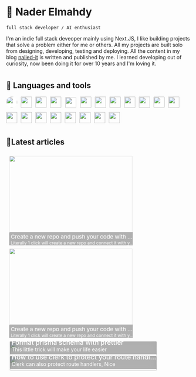 # 🥷 Nader Elmahdy

`full stack developer / AI enthusiast`

I'm an indie full stack deveoper mainly using Next.JS, I like building projects that solve a problem either for me or others. All my projects are built solo from designing, developing, testing and deploying. All the content in my blog [nailed-it](https://nailed-it.tech) is written and published by me. I learned developing out of curiosity, now been doing it for over 10 years and I'm loving it.

#

## 🧰 Languages and tools

<div style="display:flex; flex-wrap:wrap; gap:10px">

<img width="30px" style="background-color:white; border-radius:20px" src="https://cdn.jsdelivr.net/gh/devicons/devicon/icons/nextjs/nextjs-line.svg" />

<img width="30px" src="https://cdn.jsdelivr.net/gh/devicons/devicon/icons/react/react-original.svg" />

<img width="30px" src="https://cdn.jsdelivr.net/gh/devicons/devicon/icons/tailwindcss/tailwindcss-plain.svg" />

<img width="30px" src="https://cdn.jsdelivr.net/gh/devicons/devicon/icons/nodejs/nodejs-original.svg" />

<img width="30px" style="background-color:white; padding:1px; border-radius:3px" src="https://cdn.jsdelivr.net/gh/devicons/devicon/icons/express/express-original.svg" />

<img  width="30px" src="https://cdn.jsdelivr.net/gh/devicons/devicon/icons/typescript/typescript-original.svg" />

<img width="30px"  src="https://cdn.jsdelivr.net/gh/devicons/devicon/icons/mongodb/mongodb-original.svg" />

<img width="30px" src="https://cdn.jsdelivr.net/gh/devicons/devicon/icons/bootstrap/bootstrap-original.svg" />

<img width="30px" src="https://cdn.jsdelivr.net/gh/devicons/devicon/icons/python/python-original.svg" />

<img width="30px" src="https://cdn.jsdelivr.net/gh/devicons/devicon/icons/git/git-original.svg" />

<img  width="30px" style="background-color:white; border-radius:2px" src="https://cdn.jsdelivr.net/gh/devicons/devicon/icons/github/github-original.svg" />

<img width="30px" src="https://cdn.jsdelivr.net/gh/devicons/devicon/icons/figma/figma-original.svg" />

<img width="30px" src="https://cdn.jsdelivr.net/gh/devicons/devicon/icons/canva/canva-original.svg" />

<img width="30px" src="https://cdn.jsdelivr.net/gh/devicons/devicon/icons/html5/html5-original.svg" />

<img width="30px" src="https://cdn.jsdelivr.net/gh/devicons/devicon/icons/css3/css3-original.svg" />

<img width="30px" src="https://cdn.jsdelivr.net/gh/devicons/devicon/icons/firebase/firebase-plain.svg" />

<img width="30px" src="https://cdn.jsdelivr.net/gh/devicons/devicon/icons/matlab/matlab-original.svg" />
          
<img width="30px" src="https://cdn.jsdelivr.net/gh/devicons/devicon/icons/photoshop/photoshop-plain.svg" />
          
<img width="30px" src="https://cdn.jsdelivr.net/gh/devicons/devicon/icons/wordpress/wordpress-original.svg" />

<img width="30px" src="https://cdn.jsdelivr.net/gh/devicons/devicon/icons/arduino/arduino-original-wordmark.svg" />
</div>

#

## 📝Latest articles

<div  style="display: flex; flex-wrap: wrap;justify-content:">

<!-- Begin posts section -->
<svg fill="none" viewBox="0 0 600 300" xmlns="http://www.w3.org/2000/svg">
  <foreignObject width="100%" height="100%">
<a href="https://www.nailed-it.tech/articles/create-a-new-repo-and-push-your-code-with-1-click" target="_blank">
    <div style="position:relative;width:400px; overflow:hidden; margin:10px;">
      <img style="width:100%;border-radius:3px" src="https://cdn.sanity.io/images/qt6wz604/production/0585eaf18a9d120af19520256fb9302119f95653-1069x611.webp">
      <div style="border-radius:3px;position: absolute; bottom:5px; padding:5px; backdrop-filter: blur(10px); width:100%; background-color:rgba(0, 0, 0, 0.3); color:white">
        <span style="display:block;font-size:18px;font-weight:500;white-space: nowrap; overflow: hidden; text-overflow: ellipsis;">Create a new repo and push your code with 1 click</span>
        <span style="display:block;font-size:14;white-space: nowrap; overflow: hidden; text-overflow: ellipsis">Literally 1 click will create a new repo and connect it with your project</span>
      </div>
    </div>
  </a>
  </foreignObject>
</svg>
<svg fill="none" viewBox="0 0 600 300" xmlns="http://www.w3.org/2000/svg">
  <foreignObject width="100%" height="100%">
<a href="https://www.nailed-it.tech/articles/create-a-new-repo-and-push-your-code-with-1-click" target="_blank">
    <div style="position:relative;width:400px; overflow:hidden; margin:10px;">
      <img style="width:100%;border-radius:3px" src="https://cdn.sanity.io/images/qt6wz604/production/0585eaf18a9d120af19520256fb9302119f95653-1069x611.webp">
      <div style="border-radius:3px;position: absolute; bottom:5px; padding:5px; backdrop-filter: blur(10px); width:100%; background-color:rgba(0, 0, 0, 0.3); color:white">
        <span style="display:block;font-size:18px;font-weight:500;white-space: nowrap; overflow: hidden; text-overflow: ellipsis;">Create a new repo and push your code with 1 click</span>
        <span style="display:block;font-size:14;white-space: nowrap; overflow: hidden; text-overflow: ellipsis">Literally 1 click will create a new repo and connect it with your project</span>
      </div>
    </div>
  </a>
  </foreignObject>
</svg>
<a href="https://www.nailed-it.tech/articles/format-prisma-schema-with-prettier" target="_blank">
    <div style="position:relative;width:400px; overflow:hidden; margin:10px;">
      <img style="width:100%;border-radius:3px" src="https://cdn.sanity.io/images/qt6wz604/production/b00d75307475eefa1f64f66354b36492a155516e-1069x611.webp">
      <div style="border-radius:3px;position: absolute; bottom:5px; padding:5px; backdrop-filter: blur(10px); width:100%; background-color:rgba(0, 0, 0, 0.3); color:white">
        <span style="display:block;font-size:18px;font-weight:500;white-space: nowrap; overflow: hidden; text-overflow: ellipsis;">Format prisma schema with prettier</span>
        <span style="display:block;font-size:14;white-space: nowrap; overflow: hidden; text-overflow: ellipsis">This little trick will make your life easier</span>
      </div>
    </div>
  </a>
<a href="https://www.nailed-it.tech/articles/how-to-use-clerk-to-protect-your-route-handlers" target="_blank">
    <div style="position:relative;width:400px; overflow:hidden; margin:10px;">
      <img style="width:100%;border-radius:3px" src="https://cdn.sanity.io/images/qt6wz604/production/0e04edcfbfa1d6c60fff91c7387ee23aff37a2e2-1069x611.webp">
      <div style="border-radius:3px;position: absolute; bottom:5px; padding:5px; backdrop-filter: blur(10px); width:100%; background-color:rgba(0, 0, 0, 0.3); color:white">
        <span style="display:block;font-size:18px;font-weight:500;white-space: nowrap; overflow: hidden; text-overflow: ellipsis;">How to use clerk to protect your route handlers</span>
        <span style="display:block;font-size:14;white-space: nowrap; overflow: hidden; text-overflow: ellipsis">Clerk can also protect route handlers, Nice</span>
      </div>
    </div>
  </a>

<!-- End posts section -->
</div>
